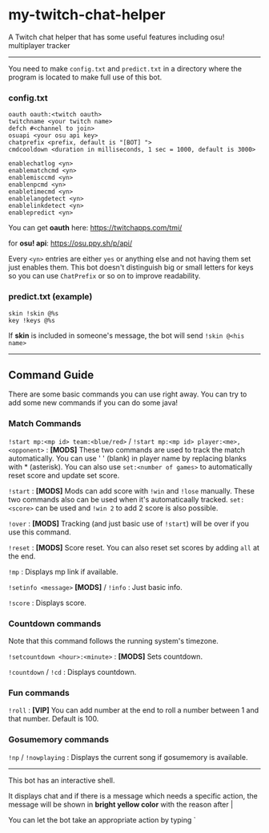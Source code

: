 # my-twitch-chat-helper
A Twitch chat helper that has some useful features including osu! multiplayer tracker

---

You need to make `config.txt` and `predict.txt` in a directory where the program is located to make full use of this bot.

### config.txt
```
oauth oauth:<twitch oauth>
twitchname <your twitch name>
defch #<channel to join>
osuapi <your osu api key>
chatprefix <prefix, default is "[BOT] ">
cmdcooldown <duration in milliseconds, 1 sec = 1000, default is 3000>

enablechatlog <yn>
enablematchcmd <yn>
enablemisccmd <yn>
enablenpcmd <yn>
enabletimecmd <yn>
enablelangdetect <yn>
enablelinkdetect <yn>
enablepredict <yn>
```

You can get **oauth** here: https://twitchapps.com/tmi/

for **osu! api**: https://osu.ppy.sh/p/api/

Every `<yn>` entries are either `yes` or anything else and not having them set just enables them.
This bot doesn't distinguish big or small letters for keys so you can use `ChatPrefix` or so on to improve readability.

### predict.txt (example)
```
skin !skin @%s
key !keys @%s
```

If **skin** is included in someone's message, the bot will send `!skin @<his name>`

---

## Command Guide

There are some basic commands you can use right away. You can try to add some new commands if you can do some java!

### Match Commands

`!start mp:<mp id> team:<blue/red>` / `!start mp:<mp id> player:<me>,<opponent>` :
**[MODS]** These two commands are used to track the match automatically. You can use ' ' (blank) in player name by replacing blanks with * (asterisk). You can also use `set:<number of games>` to automatically reset score and update set score.

`!start` :
**[MODS]** Mods can add score with `!win` and `!lose` manually. These two commands also can be used when it's automaticaally tracked. `set:<score>` can be used and `!win 2` to add 2 score is also possible.

`!over` :
**[MODS]** Tracking (and just basic use of `!start`) will be over if you use this command.

`!reset` :
**[MODS]** Score reset. You can also reset set scores by adding `all` at the end.

`!mp` :
Displays mp link if available.

`!setinfo <message>` **[MODS]** / `!info` :
Just basic info. 

`!score` :
Displays score.

### Countdown commands

Note that this command follows the running system's timezone.

`!setcountdown <hour>:<minute>` :
**[MODS]** Sets countdown.

`!countdown` / `!cd` :
Displays countdown.

### Fun commands

`!roll` :
**[VIP]** You can add number at the end to roll a number between 1 and that number. Default is 100.

### Gosumemory commands

`!np` / `!nowplaying` :
Displays the current song if gosumemory is available.

---

This bot has an interactive shell.



It displays chat and if there is a message which needs a specific action, the message will be shown in **bright yellow color** with the reason after |

You can let the bot take an appropriate action by typing `
